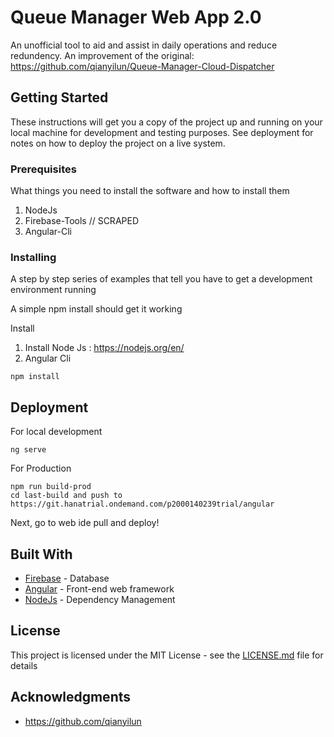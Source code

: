 # Queue Manager Web App 2.0

An unofficial tool to aid and assist in daily operations and reduce redundency. An improvement of the original: https://github.com/qianyilun/Queue-Manager-Cloud-Dispatcher

## Getting Started

These instructions will get you a copy of the project up and running on your local machine for development and testing purposes. See deployment for notes on how to deploy the project on a live system.

### Prerequisites

What things you need to install the software and how to install them

1. NodeJs
2. Firebase-Tools // SCRAPED
3. Angular-Cli

### Installing

A step by step series of examples that tell you have to get a development environment running

A simple npm install should get it working

Install 
1. Install Node Js : https://nodejs.org/en/ 
2. Angular Cli
```
npm install
```

## Deployment
For local development
```
ng serve
```
For Production
```
npm run build-prod
cd last-build and push to https://git.hanatrial.ondemand.com/p2000140239trial/angular
```

Next, go to web ide pull and deploy!


## Built With

* [Firebase](https://firebase.google.com/) - Database
* [Angular](https://angular.io/) - Front-end web framework
* [NodeJs](https://nodejs.org/en/) - Dependency Management

## License

This project is licensed under the MIT License - see the [LICENSE.md](LICENSE.md) file for details

## Acknowledgments

* https://github.com/qianyilun
